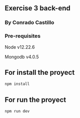 ## Exercise 3 back-end

### By Conrado Castillo

### Pre-requisites

Node v12.22.6

Mongodb v4.0.5

## For install the proyect

```bash
npm install
```
## For run the proyect

```bash
npm run dev
```